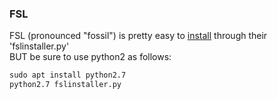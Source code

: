 

### FSL  <a name="int4"></a>
FSL (pronounced "fossil") is pretty easy to [install](https://fsl.fmrib.ox.ac.uk/fsl/fslwiki/FslInstallation) through their 'fslinstaller.py' </br>
BUT be sure to use python2 as follows:
```markdown
sudo apt install python2.7
python2.7 fslinstaller.py
``` 
